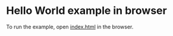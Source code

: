 # Hello World example in browser

To run the example, open [index.html](./index.html) in the browser.
